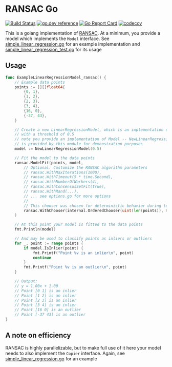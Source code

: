 # RANSAC Go

[![Build Status](https://github.com/charlysotelo/ransac/actions/workflows/tests.yaml/badge.svg?branch=main)](https://github.com/charlysotelo/ransac/actions/workflows/tests.yaml?query=branch%3Amain)
[![go.dev reference](https://pkg.go.dev/badge/github.com/charlysotelo/ransac)](https://pkg.go.dev/github.com/charlysotelo/ransac)
[![Go Report Card](https://goreportcard.com/badge/github.com/charlysotelo/ransac)](https://goreportcard.com/report/github.com/charlysotelo/ransac)
[![codecov](https://codecov.io/github/charlysotelo/ransac/graph/badge.svg?token=118ZWPMA3G)](https://codecov.io/github/charlysotelo/ransac)


This is a golang implementation of [RANSAC](https://en.wikipedia.org/wiki/Random_sample_consensus). At a minimum, you provide a model which implements the `Model` interface. See [simple_linear_regression.go](examples/simple_linear_regression/simple_linear_regression.go) for an example implementation and [simple_linear_regression_test.go](examples/simple_linear_regression/simple_linear_regression_test.go) for its usage

## Usage
```go
func ExampleLinearRegressionModel_ransac() {
	// Example data points
	points := [][]float64{
		{0, 1},
		{1, 2},
		{2, 3},
		{3, 4},
		{16, 0},
		{-37, 43},
	}

	// Create a new LinearRegressionModel, which is an implementation of ransac.Model,
	// with a threshold of 0.5
	// note you provide an implementation of Model -- NewLinearRegressionModel
	// is provided by this module for demonstration purposes
	model := NewLinearRegressionModel(0.5)

	// Fit the model to the data points
	ransac.ModelFit(points, model,
		// Optional: Customize the RANSAC algorithm parameters
		// ransac.WithMaxIterations(1000),
		// ransac.WithTimeout(5 * time.Second),
		// ransac.WithNumberOfWorkers(4),
		// ransac.WithConsensusSetFit(true),
		// ransac.WithRand(...),
		// ... see options.go for more options
		//
		// This chooser was chosen for deterministic behavior during testing
		ransac.WithChooser(internal.OrderedChooser(uint(len(points)), model.MinimalFitpoints())),
	)

	// At this point your model is fitted to the data points
	fmt.Println(model)

	// And may be used to classify points as inliers or outliers
	for _, point := range points {
		if model.IsInlier(point) {
			fmt.Printf("Point %v is an inlier\n", point)
			continue
		}
		fmt.Printf("Point %v is an outlier\n", point)
	}

	// Output:
	// y = 1.00x + 1.00
	// Point [0 1] is an inlier
	// Point [1 2] is an inlier
	// Point [2 3] is an inlier
	// Point [3 4] is an inlier
	// Point [16 0] is an outlier
	// Point [-37 43] is an outlier
}
```

## A note on efficiency
RANSAC is highly parallelizable, but to make full use of it here your model needs to also implement the `Copier` interface. Again, see [simple_linear_regression.go](examples/simple_linear_regression/simple_linear_regression.go) for an example
